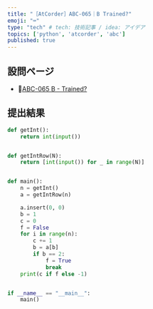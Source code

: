 ```yaml
---
title: "［AtCorder］ABC-065｜B Trained?"
emoji: "⌨️"
type: "tech" # tech: 技術記事 / idea: アイデア
topics: ['python', 'atcorder', 'abc']
published: true
---
```


## 設問ページ

- 🔗[ABC-065 B - Trained?](https://atcoder.jp/contests/abc065/tasks/abc065_b)

## 提出結果

```python
def getInt():
    return int(input())


def getIntRow(N):
    return [int(input()) for _ in range(N)]


def main():
    n = getInt()
    a = getIntRow(n)

    a.insert(0, 0)
    b = 1
    c = 0
    f = False
    for i in range(n):
        c += 1
        b = a[b]
        if b == 2:
            f = True
            break
    print(c if f else -1)


if __name__ == "__main__":
    main()
```

